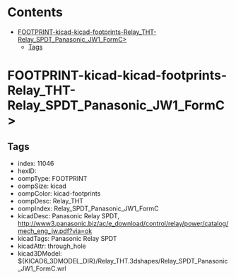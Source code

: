 



Contents
========

* [FOOTPRINT-kicad-kicad-footprints-Relay_THT-Relay_SPDT_Panasonic_JW1_FormC>](#footprint-kicad-kicad-footprints-relay_tht-relay_spdt_panasonic_jw1_formc)
	* [Tags](#tags)

# FOOTPRINT-kicad-kicad-footprints-Relay_THT-Relay_SPDT_Panasonic_JW1_FormC>

## Tags

- index: 11046
- hexID: 
- oompType: FOOTPRINT
- oompSize: kicad
- oompColor: kicad-footprints
- oompDesc: Relay_THT
- oompIndex: Relay_SPDT_Panasonic_JW1_FormC
- kicadDesc: Panasonic Relay SPDT, http://www3.panasonic.biz/ac/e_download/control/relay/power/catalog/mech_eng_jw.pdf?via=ok
- kicadTags: Panasonic Relay SPDT
- kicadAttr: through_hole
- kicad3DModel: ${KICAD6_3DMODEL_DIR}/Relay_THT.3dshapes/Relay_SPDT_Panasonic_JW1_FormC.wrl
